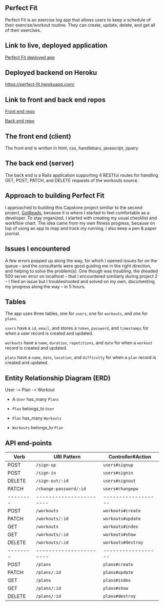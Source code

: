 ## Perfect Fit

Perfect Fit is an exercise log app that allows users to keep a schedule of their exercise/workout routine. They can create, update, delete, and get all of their exercises.

## Link to live, deployed application

[Perfect Fit deployed app](https://aliciapflaumer.github.io/perfect-fit-frontend/)

## Deployed backend on Heroku
https://perfect-fit.herokuapp.com/

## Link to front and back end repos

[Front end repo](https://github.com/aliciapflaumer/perfect-fit-frontend)

[Back end repo](https://github.com/aliciapflaumer/perfect-fit-backend)

## The front end (client)
The front end is written in html, css, handlebars, javascript, jquery

## The back end (server)
The back end is a Rails application supporting 4 RESTful routes for handling GET, POST, PATCH, and DELETE requests of the workouts source.

## Approach to building Perfect Fit
I approached to building this Capstone project similiar to the second project, [GotReads](https://aliciapflaumer.github.io/got-reads-front-end/), because it is where I started to feel comfortable as a developer.
To stay organized, I started with creating my usual checklist and workflow chart. The idea came from my own fitness progress, because on top of using an app to map and track my running, I also keep a pen & paper journal.

## Issues I encountered
A few errors popped up along the way, for which I opened issues for on the queue – and the consultants were good guiding me in the right direction, and helping to solve the problem(s). One though was troubling, the dreaded 500 server error on localhost – that I encountered similiarly during project 2 – I filed an issue but I troubleshooted and solved on my own, documenting my progress along the way – in 5 hours.

## Tables

The app uses three tables, one for `users`, one for `workouts`, and one for `plans`.

`users` have a `id`, `email`, and stores a `token`, `password`, and `timestamps` for when a user record is created and updated.

`workouts` have a `name`, `duration`, `repetitions`, and `date` for when a `workout` record is created and updated.

`plans` have a `name`, `date`, `location`, and `difficulty` for when a `plan` record is created and updated.

## Entity Relationship Diagram (ERD)

User -< Plan -< Workout

- A `User` has_many `Plans`
- `Plan` belongs_to `User`

- `Plan` has_many `Workouts`
- `Workouts` belongs_to `Plan`

## API end-points

| Verb   | URI Pattern            | Controller#Action  |
|--------|----------------------- |------------------  |
| POST   | `/sign-up`             | `users#signup`     |
| POST   | `/sign-in`             | `users#signin`     |
| DELETE | `/sign-out/:id`        | `users#signout`    |
| PATCH  | `/change-password/:id` | `users#changepw`   |
|--------|----------------------- |------------------  |
| POST   | `/workouts`            | `workouts#create`  |
| PATCH  | `/workouts/:id`        | `workouts#update`  |
| GET    | `/workouts`            | `workouts#index`   |
| GET    | `/workouts/:id`        | `workouts#show`    |
| DELETE | `/workouts/:id`        | `workouts#destroy` |
|--------|----------------------- |------------------  |
| POST   | `/plans`               | `plans#create`     |
| PATCH  | `/plans/:id`           | `plans#update`     |
| GET    | `/plans`               | `plans#index`      |
| GET    | `/plans/:id`           | `plans#show`       |
| DELETE | `/plans/:id`           | `plans#destroy`    |
